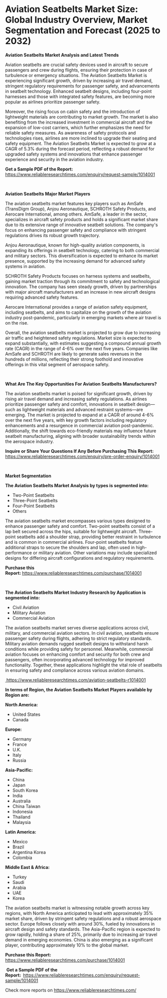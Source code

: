 <p><h1>Aviation Seatbelts Market Size: Global Industry Overview, Market Segmentation and Forecast (2025 to 2032)</h1></p><p><strong>Aviation Seatbelts Market Analysis and Latest Trends</strong></p>
<p><p>Aviation seatbelts are crucial safety devices used in aircraft to secure passengers and crew during flights, ensuring their protection in case of turbulence or emergency situations. The Aviation Seatbelts Market is experiencing significant growth, driven by increasing air travel demand, stringent regulatory requirements for passenger safety, and advancements in seatbelt technology. Enhanced seatbelt designs, including four-point harnesses and those with integrated safety features, are becoming more popular as airlines prioritize passenger safety. </p><p>Moreover, the rising focus on cabin safety and the introduction of lightweight materials are contributing to market growth. The market is also benefiting from the increased investment in commercial aircraft and the expansion of low-cost carriers, which further emphasizes the need for reliable safety measures. As awareness of safety protocols and technologies rises, airlines are more inclined to upgrade their seating and safety equipment. The Aviation Seatbelts Market is expected to grow at a CAGR of 5.3% during the forecast period, reflecting a robust demand for upgraded safety systems and innovations that enhance passenger experience and security in the aviation industry.</p></p>
<p><strong>Get a Sample PDF of the Report:&nbsp;</strong> <a href="https://www.reliableresearchtimes.com/enquiry/request-sample/1014001?utm_campaign=1581&utm_medium=2&utm_source=Github&utm_content=ia&utm_term=06022025&utm_id=aviation-seatbelts">https://www.reliableresearchtimes.com/enquiry/request-sample/1014001</a></p>
<p>&nbsp;</p>
<p><strong>Aviation Seatbelts Major Market Players</strong></p>
<p><p>The aviation seatbelts market features key players such as AmSafe (TransDigm Group), Anjou Aeronautique, SCHROTH Safety Products, and Aerocare International, among others. AmSafe, a leader in the sector, specializes in aircraft safety products and holds a significant market share due to its extensive range of innovative seatbelt solutions. The company's focus on enhancing passenger safety and compliance with stringent regulations drives its robust growth trajectory. </p><p>Anjou Aeronautique, known for high-quality aviation components, is expanding its offerings in seatbelt technology, catering to both commercial and military sectors. This diversification is expected to enhance its market presence, supported by the increasing demand for advanced safety systems in aviation.</p><p>SCHROTH Safety Products focuses on harness systems and seatbelts, gaining market traction through its commitment to safety and technological innovation. The company has seen steady growth, driven by partnerships with major aircraft manufacturers and an increase in new aircraft designs requiring advanced safety features.</p><p>Aerocare International provides a range of aviation safety equipment, including seatbelts, and aims to capitalize on the growth of the aviation industry post-pandemic, particularly in emerging markets where air travel is on the rise.</p><p>Overall, the aviation seatbelts market is projected to grow due to increasing air traffic and heightened safety regulations. Market size is expected to expand substantially, with estimates suggesting a compound annual growth rate (CAGR) in the range of 4-6% over the next five years. Companies like AmSafe and SCHROTH are likely to generate sales revenues in the hundreds of millions, reflecting their strong foothold and innovative offerings in this vital segment of aerospace safety.</p></p>
<p>&nbsp;</p>
<p><strong>What Are The Key Opportunities For Aviation Seatbelts Manufacturers?</strong></p>
<p><p>The aviation seatbelts market is poised for significant growth, driven by rising air travel demand and increasing safety regulations. As airlines prioritize passenger safety and comfort, innovations in seatbelt design—such as lightweight materials and advanced restraint systems—are emerging. The market is projected to expand at a CAGR of around 4-6% over the next five years, with key growth factors including regulatory enhancements and a resurgence in commercial aviation post-pandemic. Additionally, the shift towards eco-friendly materials may influence future seatbelt manufacturing, aligning with broader sustainability trends within the aerospace industry.</p></p>
<p><strong>Inquire or Share Your Questions If Any Before Purchasing This Report:</strong> <a href="https://www.reliableresearchtimes.com/enquiry/pre-order-enquiry/1014001?utm_campaign=1581&utm_medium=2&utm_source=Github&utm_content=ia&utm_term=06022025&utm_id=aviation-seatbelts">https://www.reliableresearchtimes.com/enquiry/pre-order-enquiry/1014001</a></p>
<p>&nbsp;</p>
<p><strong>Market Segmentation</strong></p>
<p><strong>The Aviation Seatbelts Market Analysis by types is segmented into:</strong></p>
<p><ul><li>Two-Point Seatbelts</li><li>Three-Point Seatbelts</li><li>Four-Point Seatbelts</li><li>Others</li></ul></p>
<p><p>The aviation seatbelts market encompasses various types designed to enhance passenger safety and comfort. Two-point seatbelts consist of a lap belt secured across the hips, suitable for lightweight aircraft. Three-point seatbelts add a shoulder strap, providing better restraint in turbulence and is common in commercial airlines. Four-point seatbelts feature additional straps to secure the shoulders and lap, often used in high-performance or military aviation. Other variations may include specialized designs for differing aircraft configurations and regulatory requirements.</p></p>
<p><strong>Purchase this Report:&nbsp;</strong><a href="https://www.reliableresearchtimes.com/purchase/1014001?utm_campaign=1581&utm_medium=2&utm_source=Github&utm_content=ia&utm_term=06022025&utm_id=aviation-seatbelts">https://www.reliableresearchtimes.com/purchase/1014001</a></p>
<p>&nbsp;</p>
<p><strong>The Aviation Seatbelts Market Industry Research by Application is segmented into:</strong></p>
<p><ul><li>Civil Aviation</li><li>Military Aviation</li><li>Commercial Aviation</li></ul></p>
<p><p>The aviation seatbelts market serves diverse applications across civil, military, and commercial aviation sectors. In civil aviation, seatbelts ensure passenger safety during flights, adhering to strict regulatory standards. Military aviation demands rugged seatbelt designs to withstand harsh conditions while providing safety for personnel. Meanwhile, commercial aviation focuses on enhancing comfort and security for both crew and passengers, often incorporating advanced technology for improved functionality. Together, these applications highlight the vital role of seatbelts in ensuring safety and compliance across various aviation domains.</p></p>
<p><a href="https://www.reliableresearchtimes.com/aviation-seatbelts-r1014001?utm_campaign=1581&utm_medium=2&utm_source=Github&utm_content=ia&utm_term=06022025&utm_id=aviation-seatbelts">&nbsp;https://www.reliableresearchtimes.com/aviation-seatbelts-r1014001</a></p>
<p><strong>In terms of Region, the Aviation Seatbelts Market Players available by Region are:</strong></p>
<p>
    <p> <strong> North America: </strong>
        <ul>
            <li>United States</li>
            <li>Canada</li>
        </ul>
        </p> 
    <p> <strong> Europe: </strong>
        <ul>
            <li>Germany</li>
            <li>France</li>
            <li>U.K.</li>
            <li>Italy</li>
            <li>Russia</li>
        </ul>
        </p> 
    <p> <strong> Asia-Pacific: </strong>
        <ul>
            <li>China</li>
            <li>Japan</li>
            <li>South Korea</li>
            <li>India</li>
            <li>Australia</li>
            <li>China Taiwan</li>
            <li>Indonesia</li>
            <li>Thailand</li>
            <li>Malaysia</li>
        </ul>
        </p> 
    <p> <strong> Latin America: </strong>
        <ul>
            <li>Mexico</li>
            <li>Brazil</li>
            <li>Argentina Korea</li>
            <li>Colombia</li>
        </ul>
        </p> 
    <p> <strong> Middle East & Africa: </strong>
        <ul>
            <li>Turkey</li>
            <li>Saudi</li>
            <li>Arabia</li>
            <li>UAE</li>
            <li>Korea</li>
        </ul>
    </p>
    </p>
<p><p>The aviation seatbelts market is witnessing notable growth across key regions, with North America anticipated to lead with approximately 35% market share, driven by stringent safety regulations and a robust aerospace sector. Europe follows closely with around 30%, fueled by innovations in aircraft design and safety standards. The Asia-Pacific region is expected to grow rapidly, holding a share of 25%, primarily due to increasing air travel demand in emerging economies. China is also emerging as a significant player, contributing approximately 10% to the global market.</p></p>
<p><strong>Purchase this Report: </strong><a href="https://www.reliableresearchtimes.com/purchase/1014001?utm_campaign=1581&utm_medium=2&utm_source=Github&utm_content=ia&utm_term=06022025&utm_id=aviation-seatbelts">https://www.reliableresearchtimes.com/purchase/1014001</a></p>
<p>&nbsp;<strong>Get a Sample PDF of the Report:&nbsp;&nbsp;</strong><a href="https://www.reliableresearchtimes.com/enquiry/request-sample/1014001?utm_campaign=1581&utm_medium=2&utm_source=Github&utm_content=ia&utm_term=06022025&utm_id=aviation-seatbelts">https://www.reliableresearchtimes.com/enquiry/request-sample/1014001</a></p>
<p><strong></strong></p>
<p>Check more reports on <a href="https://www.reliableresearchtimes.com/?utm_campaign=1581&utm_medium=2&utm_source=Github&utm_content=ia&utm_term=06022025&utm_id=aviation-seatbelts">https://www.reliableresearchtimes.com/</a></p>